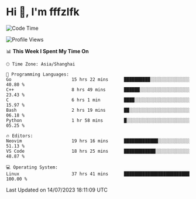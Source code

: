 # Hi 👋, I'm fffzlfk

<!--START_SECTION:waka-->
![Code Time](http://img.shields.io/badge/Code%20Time-301%20hrs%2030%20mins-blue)

![Profile Views](http://img.shields.io/badge/Profile%20Views-0-blue)

📊 **This Week I Spent My Time On** 

```text
🕑︎ Time Zone: Asia/Shanghai

💬 Programming Languages: 
Go                       15 hrs 22 mins      ██████████░░░░░░░░░░░░░░░   40.80 % 
C++                      8 hrs 49 mins       ██████░░░░░░░░░░░░░░░░░░░   23.43 % 
C                        6 hrs 1 min         ████░░░░░░░░░░░░░░░░░░░░░   15.97 % 
Bash                     2 hrs 19 mins       ██░░░░░░░░░░░░░░░░░░░░░░░   06.18 % 
Python                   1 hr 58 mins        █░░░░░░░░░░░░░░░░░░░░░░░░   05.25 % 

🔥 Editors: 
Neovim                   19 hrs 16 mins      █████████████░░░░░░░░░░░░   51.13 % 
VS Code                  18 hrs 25 mins      ████████████░░░░░░░░░░░░░   48.87 % 

💻 Operating System: 
Linux                    37 hrs 41 mins      █████████████████████████   100.00 % 
```


 Last Updated on 14/07/2023 18:11:09 UTC
<!--END_SECTION:waka-->
